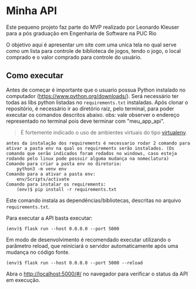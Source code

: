 # Minha API

Este pequeno projeto faz parte do MVP realizado por Leonardo Kleuser para a pós graduação em Engenharia de Software na PUC Rio

O objetivo aqui é apresentar um site com uma unica tela no qual serve como um lista para controle de biblioteca de jogos, tendo o jogo, o local comprado e o valor comprado para controle do usuário.

## Como executar

Antes de começar é importante que o usuario possua Python instalado no computador (https://www.python.org/downloads/).
Será necessário ter todas as libs python listadas no `requirements.txt` instaladas.
Após clonar o repositório, é necessário ir ao diretório raiz, pelo terminal, para poder executar os comandos descritos abaixo.
obs: vale observer o endereço representado no terminal pois deve terminar com "meu_app_api".

> É fortemente indicado o uso de ambientes virtuais do tipo [virtualenv](https://virtualenv.pypa.io/en/latest/installation.html).

```
antes da instalação dos requirements é necessario rodar 2 comando para ativar a pasta env na qual os requirements serão instalados. (Os comando que serão indicados foram rodados no windows, caso esteja rodando pelo linux pode possuir alguma mudança na nomeclatura)
Comando para criar a pasta env no diretorio:
    python3 -m venv env
Comando para a ativar a pasta env:
    env/Scripts/activate
Comando para instalar os requirements:
    (env)$ pip install -r requirements.txt
```

Este comando instala as dependências/bibliotecas, descritas no arquivo `requirements.txt`.

Para executar a API basta executar:

```
(env)$ flask run --host 0.0.0.0 --port 5000
```

Em modo de desenvolvimento é recomendado executar utilizando o parâmetro reload, que reiniciará o servidor
automaticamente após uma mudança no código fonte.

```
(env)$ flask run --host 0.0.0.0 --port 5000 --reload
```

Abra o [http://localhost:5000/#/](http://localhost:5000/#/) no navegador para verificar o status da API em execução.

